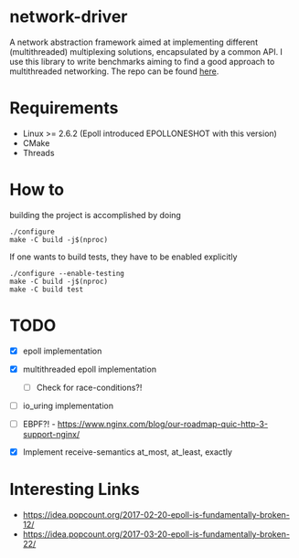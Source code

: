 # network-driver
A network abstraction framework aimed at implementing different (multithreaded) multiplexing solutions, encapsulated by a common API.
I use this library to write benchmarks aiming to find a good approach to multithreaded networking.
The repo can be found [here](https://github.com/jakobod/network-driver-benchmark).

# Requirements

- Linux >= 2.6.2 (Epoll introduced EPOLLONESHOT with this version)
- CMake
- Threads

# How to
building the project is accomplished by doing
```
./configure
make -C build -j$(nproc)
```

If one wants to build tests, they have to be enabled explicitly
```
./configure --enable-testing
make -C build -j$(nproc)
make -C build test
```


# TODO
- [x] epoll implementation
- [x] multithreaded epoll implementation
  - [ ] Check for race-conditions?!
- [ ] io_uring implementation
- [ ] EBPF?! - https://www.nginx.com/blog/our-roadmap-quic-http-3-support-nginx/

- [x] Implement receive-semantics at_most, at_least, exactly

# Interesting Links
- https://idea.popcount.org/2017-02-20-epoll-is-fundamentally-broken-12/
- https://idea.popcount.org/2017-03-20-epoll-is-fundamentally-broken-22/
